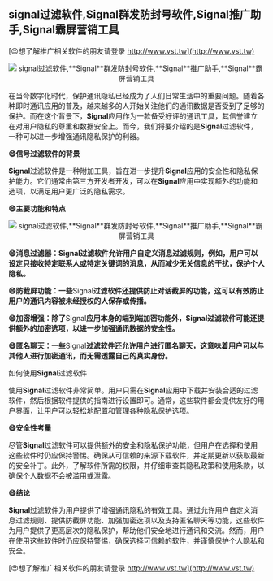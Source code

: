 ## **signal过滤软件,**Signal**群发防封号软件,**Signal**推广助手,**Signal**霸屏营销工具**

[😍想了解推广相关软件的朋友请登录 http://www.vst.tw](http://www.vst.tw)

 <center><img src="https://vst.tw/MP4/tuiguang/png/3.png" alt="signal过滤软件,**Signal**群发防封号软件,**Signal**推广助手,**Signal**霸屏营销工具"></center>

在当今数字化时代，保护通讯隐私已经成为了人们日常生活中的重要问题。随着各种即时通讯应用的普及，越来越多的人开始关注他们的通讯数据是否受到了足够的保护。而在这个背景下，**Signal**应用作为一款备受好评的通讯工具，其信誉建立在对用户隐私的尊重和数据安全上。而今，我们将要介绍的是**Signal**过滤软件，一种可以进一步增强通讯隐私保护的利器。

**😄信号过滤软件的背景**

**Signal**过滤软件是一种附加工具，旨在进一步提升**Signal**应用的安全性和隐私保护能力。它们通常由第三方开发者开发，可以在**Signal**应用中实现额外的功能和选项，以满足用户更广泛的隐私需求。

**😄主要功能和特点**

 <center><img src="https://vst.tw/MP4/tuiguang/png/4.png" alt="signal过滤软件,**Signal**群发防封号软件,**Signal**推广助手,**Signal**霸屏营销工具"></center>

**😄消息过滤器：**Signal**过滤软件允许用户自定义消息过滤规则，例如，用户可以设定只接收特定联系人或特定关键词的消息，从而减少无关信息的干扰，保护个人隐私。**

**😄防截屏功能：一些**Signal**过滤软件还提供防止对话截屏的功能，这可以有效防止用户的通讯内容被未经授权的人保存或传播。**

**😄加密增强：除了**Signal**应用本身的端到端加密功能外，**Signal**过滤软件可能还提供额外的加密选项，以进一步加强通讯数据的安全性。**

**😄匿名聊天：一些**Signal**过滤软件还允许用户进行匿名聊天，这意味着用户可以与其他人进行加密通讯，而无需透露自己的真实身份。**

如何使用**Signal**过滤软件

使用**Signal**过滤软件非常简单。用户只需在**Signal**应用中下载并安装合适的过滤软件，然后根据软件提供的指南进行设置即可。通常，这些软件都会提供友好的用户界面，让用户可以轻松地配置和管理各种隐私保护选项。

**😄安全性考量**

尽管**Signal**过滤软件可以提供额外的安全和隐私保护功能，但用户在选择和使用这些软件时仍应保持警惕。确保从可信赖的来源下载软件，并定期更新以获取最新的安全补丁。此外，了解软件所需的权限，并仔细审查其隐私政策和使用条款，以确保个人数据不会被滥用或泄露。

**😄结论**

**Signal**过滤软件为用户提供了增强通讯隐私的有效工具。通过允许用户自定义消息过滤规则、提供防截屏功能、加强加密选项以及支持匿名聊天等功能，这些软件为用户提供了更高层次的隐私保护，帮助他们安全地进行通讯和交流。然而，用户在使用这些软件时仍应保持警惕，确保选择可信赖的软件，并谨慎保护个人隐私和安全。

[😍想了解推广相关软件的朋友请登录 http://www.vst.tw](http://www.vst.tw)



